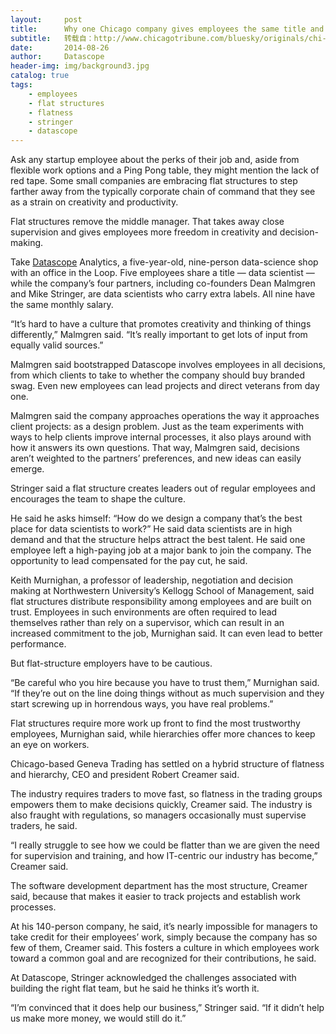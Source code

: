 ```yaml
---
layout:     post
title:      Why one Chicago company gives employees the same title and salary
subtitle:   转载自：http://www.chicagotribune.com/bluesky/originals/chi-flat-structure-datascope-analytics-geneva-trading-bsi-20140825-story.html
date:       2014-08-26
author:     Datascope
header-img: img/background3.jpg
catalog: true
tags:
    - employees
    - flat structures
    - flatness
    - stringer
    - datascope
---
```


Ask any startup employee about the perks of their job and, aside from flexible work options and a Ping Pong table, they might mention the lack of red tape. Some small companies are embracing flat structures to step farther away from the typically corporate chain of command that they see as a strain on creativity and productivity.

Flat structures remove the middle manager. That takes away close supervision and gives employees more freedom in creativity and decision-making.



Take [Datascope](http://www.chicagotribune.com/topic/business/datascope-corporation-ORCRP004336-topic.html) Analytics, a five-year-old, nine-person data-science shop with an office in the Loop. Five employees share a title — data scientist — while the company’s four partners, including co-founders Dean Malmgren and Mike Stringer, are data scientists who carry extra labels. All nine have the same monthly salary.

“It’s hard to have a culture that promotes creativity and thinking of things differently,” Malmgren said. “It’s really important to get lots of input from equally valid sources.”



Malmgren said bootstrapped Datascope involves employees in all decisions, from which clients to take to whether the company should buy branded swag. Even new employees can lead projects and direct veterans from day one.

Malmgren said the company approaches operations the way it approaches client projects: as a design problem. Just as the team experiments with ways to help clients improve internal processes, it also plays around with how it answers its own questions. That way, Malmgren said, decisions aren’t weighted to the partners’ preferences, and new ideas can easily emerge.

Stringer said a flat structure creates leaders out of regular employees and encourages the team to shape the culture.

He said he asks himself: “How do we design a company that’s the best place for data scientists to work?” He said data scientists are in high demand and that the structure helps attract the best talent. He said one employee left a high-paying job at a major bank to join the company. The opportunity to lead compensated for the pay cut, he said.

Keith Murnighan, a professor of leadership, negotiation and decision making at Northwestern University’s Kellogg School of Management, said flat structures distribute responsibility among employees and are built on trust. Employees in such environments are often required to lead themselves rather than rely on a supervisor, which can result in an increased commitment to the job, Murnighan said. It can even lead to better performance.

But flat-structure employers have to be cautious.

“Be careful who you hire because you have to trust them,” Murnighan said. “If they’re out on the line doing things without as much supervision and they start screwing up in horrendous ways, you have real problems.”

Flat structures require more work up front to find the most trustworthy employees, Murnighan said, while hierarchies offer more chances to keep an eye on workers.



Chicago-based Geneva Trading has settled on a hybrid structure of flatness and hierarchy, CEO and president Robert Creamer said.

The industry requires traders to move fast, so flatness in the trading groups empowers them to make decisions quickly, Creamer said. The industry is also fraught with regulations, so managers occasionally must supervise traders, he said.

“I really struggle to see how we could be flatter than we are given the need for supervision and training, and how IT-centric our industry has become,” Creamer said.

The software development department has the most structure, Creamer said, because that makes it easier to track projects and establish work processes.

At his 140-person company, he said, it’s nearly impossible for managers to take credit for their employees’ work, simply because the company has so few of them, Creamer said. This fosters a culture in which employees work toward a common goal and are recognized for their contributions, he said.

At Datascope, Stringer acknowledged the challenges associated with building the right flat team, but he said he thinks it’s worth it.

“I’m convinced that it does help our business,” Stringer said. “If it didn’t help us make more money, we would still do it.”

